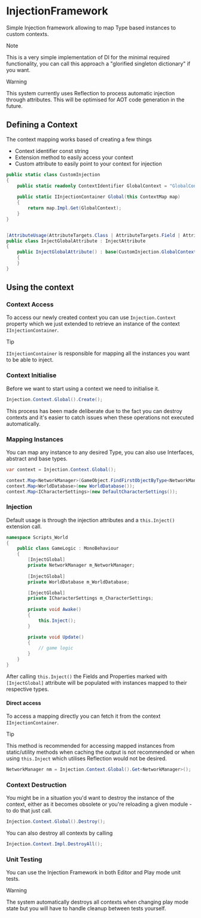 # InjectionFramework
Simple Injection framework allowing to map Type based instances to custom contexts.

> [!NOTE]
> This is a very simple implementation of DI for the minimal required functionality, you can call this approach a "glorified singleton dictionary" if you want.

> [!WARNING]
> This system currently uses Reflection to process automatic injection through attributes. This will be optimised for AOT code generation in the future.

## Defining a Context

The context mapping works based of creating a few things
- Context identifier const string
- Extension method to easily access your context
- Custom attribute to easily point to your context for injection

```csharp
public static class CustomInjection
{
    public static readonly ContextIdentifier GlobalContext = "GlobalContext";
    
    public static IInjectionContainer Global(this ContextMap map)
    {
        return map.Impl.Get(GlobalContext);
    }
}


[AttributeUsage(AttributeTargets.Class | AttributeTargets.Field | AttributeTargets.Property)]
public class InjectGlobalAttribute : InjectAttribute
{
    public InjectGlobalAttribute() : base(CustomInjection.GlobalContext)
    {
    }
}
```

## Using the context

### Context Access 

To access our newly created context you can use `Injection.Context` property which we just extended to retrieve an instance of the context `IInjectionContainer`.

> [!TIP]
> `IInjectionContainer` is responsible for mapping all the instances you want to be able to inject.

### Context Initialise

Before we want to start using a context we need to initialise it.

```csharp
Injection.Context.Global().Create();
```

This process has been made deliberate due to the fact you can destroy contexts and it's easier to catch issues when these operations not executed automatically.

### Mapping Instances

You can map any instance to any desired Type, you can also use Interfaces, abstract and base types.
```csharp
var context = Injection.Context.Global();

context.Map<NetworkManager>(GameObject.FindFirstObjectByType<NetworkManager>());
context.Map<WorldDatabase>(new WorldDatabase());
context.Map<ICharacterSettings>(new DefaultCharacterSettings());
```


### Injection

Default usage is through the injection attributes and a `this.Inject()` extension call.

```csharp
namespace Scripts_World
{
    public class GameLogic : MonoBehaviour
    {
        [InjectGlobal] 
        private NetworkManager m_NetworkManager;
        
        [InjectGlobal] 
        private WorldDatabase m_WorldDatabase;

        [InjectGlobal] 
        private ICharacterSettings m_CharacterSettings;
        
        private void Awake()
        {
            this.Inject();
        }

        private void Update()
        {
            // game logic
        }
    }
}
```

After calling `this.Inject()` the Fields and Properties marked with `[InjectGlobal]` attribute will be populated with instances mapped to their respective types.

#### Direct access
To access a mapping directly you can fetch it from the context `IInjectionContainer`.

> [!TIP]
> This method is recommended for accessing mapped instances from static/utility methods when caching the output is not recommended or when using `this.Inject` which utilises Reflection would not be desired.

```csharp
NetworkManager nm = Injection.Context.Global().Get<NetworkManager>();
```

### Context Destruction

You might be in a situation you'd want to destroy the instance of the context, either as it becomes obsolete or you're reloading a given module - to do that just call.

```csharp
Injection.Context.Global().Destroy();
```

You can also destroy all contexts by calling
```csharp
Injection.Context.Impl.DestroyAll();
```

### Unit Testing
You can use the Injection Framework in both Editor and Play mode unit tests.

> [!WARNING]
> The system automatically destroys all contexts when changing play mode state but you will have to handle cleanup between tests yourself.